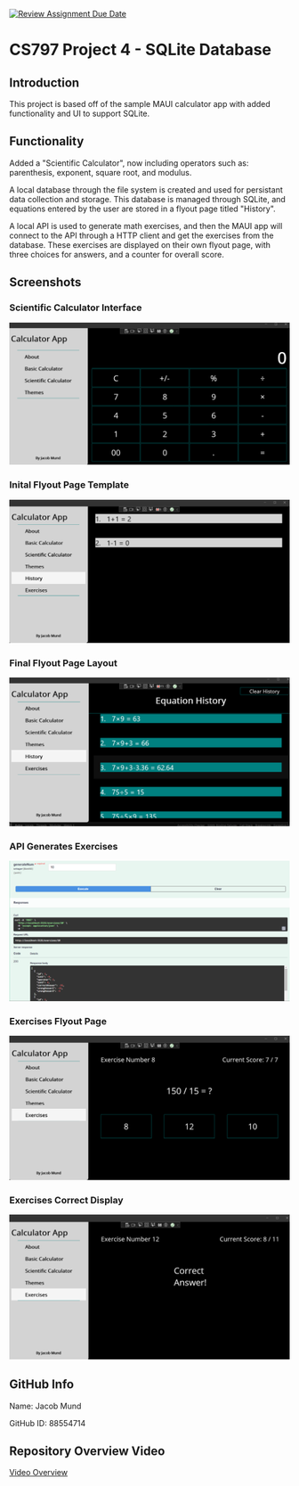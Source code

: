 [![Review Assignment Due Date](https://classroom.github.com/assets/deadline-readme-button-24ddc0f5d75046c5622901739e7c5dd533143b0c8e959d652212380cedb1ea36.svg)](https://classroom.github.com/a/bKIb5qM-)

# CS797 Project 4 - SQLite Database
## Introduction
This project is based off of the sample MAUI calculator app with added functionality and UI to support SQLite.

## Functionality
Added a "Scientific Calculator", now including operators such as: parenthesis, exponent, square root, and modulus.

A local database through the file system is created and used for persistant data collection and storage. This database is managed through SQLite, and equations entered by the user are stored in a flyout page titled "History".

A local API is used to generate math exercises, and then the MAUI app will connect to the API through a HTTP client and get the exercises from the database.
These exercises are displayed on their own flyout page, with three choices for answers, and a counter for overall score.

## Screenshots
### Scientific Calculator Interface
![Exercises Correct Display](images/ScienCalc.png)
### Inital Flyout Page Template
![Inital Flyout Page Template](images/ListViewItemTemplateInit.png)
### Final Flyout Page Layout
![Final Flyout Page Layout](images/sqliteVeiw.png)
### API Generates Exercises
![API Generates Exercises](images/SwaggerGen.png)
### Exercises Flyout Page
![Exercises Flyout Page](images/ExercisesQuestion.png)
### Exercises Correct Display
![Exercises Correct Display](images/ExercisesCorrect.png)

## GitHub Info
Name: Jacob Mund

GitHub ID: 88554714

## Repository Overview Video
[Video Overview](https://youtu.be/7UtzvqaWRVY)

